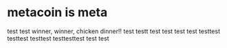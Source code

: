 # metacoin is meta

test
test
winner, winner, chicken dinner!!
test
testt
test
test
test
test
testtest
testtest
testtest
testtesttest
test
test
